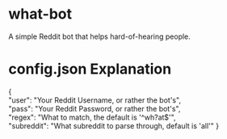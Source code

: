 # what-bot
A simple Reddit bot that helps hard-of-hearing people.

# config.json Explanation
{  
	"user": "Your Reddit Username, or rather the bot's",  
	"pass": "Your Reddit Password, or rather the bot's",  
	"regex": "What to match, the default is '^wh?at$'",  
	"subreddit": "What subreddit to parse through, default is 'all'"
}
